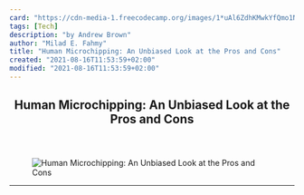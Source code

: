 ```yaml
---
card: "https://cdn-media-1.freecodecamp.org/images/1*uAl6ZdhKMwkYfQmo1NMfTA.jpeg"
tags: [Tech]
description: "by Andrew Brown"
author: "Milad E. Fahmy"
title: "Human Microchipping: An Unbiased Look at the Pros and Cons"
created: "2021-08-16T11:53:59+02:00"
modified: "2021-08-16T11:53:59+02:00"
---
```

<div class="site-wrapper">
<main id="site-main" class="site-main outer">
<div class="inner">
<article class="post-full post tag-tech tag-self-improvement tag-science tag-security tag-technology ">
<header class="post-full-header">
<h1 class="post-full-title">Human Microchipping: An Unbiased Look at the Pros and Cons</h1>
</header>
<figure class="post-full-image">
<picture>
<source media="(max-width: 700px)" sizes="1px" srcset="data:image/gif;base64,R0lGODlhAQABAIAAAAAAAP///yH5BAEAAAAALAAAAAABAAEAAAIBRAA7 1w">
<source media="(min-width: 701px)" sizes="(max-width: 800px) 400px,
(max-width: 1170px) 700px,
1400px" srcset="https://cdn-media-1.freecodecamp.org/images/1*uAl6ZdhKMwkYfQmo1NMfTA.jpeg 300w,
https://cdn-media-1.freecodecamp.org/images/1*uAl6ZdhKMwkYfQmo1NMfTA.jpeg 600w,
https://cdn-media-1.freecodecamp.org/images/1*uAl6ZdhKMwkYfQmo1NMfTA.jpeg 1000w,
https://cdn-media-1.freecodecamp.org/images/1*uAl6ZdhKMwkYfQmo1NMfTA.jpeg 2000w">
<img onerror="this.style.display='none'" src="https://cdn-media-1.freecodecamp.org/images/1*uAl6ZdhKMwkYfQmo1NMfTA.jpeg" alt="Human Microchipping: An Unbiased Look at the Pros and Cons">
</picture>
</figure>
<section class="post-full-content">
<div class="post-content medium-migrated-article">
</div>
<hr>
</section>
</article>
</div>
</main>
</div>
<!-- Google Tag Manager (noscript) -->
<!-- End Google Tag Manager (noscript) -->
